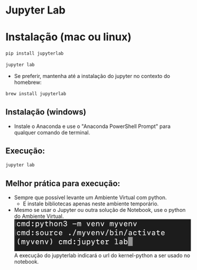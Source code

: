 # Jupyter Lab

# Instalação (mac ou linux)
```bash  
pip install jupyterlab
```  
```bash  
jupyter lab
```  
- Se preferir, mantenha até a instalação do jupyter no contexto do homebrew:
```bash  
brew install jupyterlab
```  

## Instalação (windows)
- Instale o Anaconda e use o "Anaconda PowerShell Prompt" para qualquer comando de terminal.

## Execução:
```bash  
jupyter lab
```

## Melhor prática para execução:
- Sempre que possível levante um Ambiente Virtual com python.
  - E instale bibliotecas apenas neste ambiente temporário.
- Mesmo se usar o Jupyter ou outra solução de Notebook, use o python do Ambiente Virtual.
  ![](./img/melhor-pratica.png)
  A execução do jupyterlab indicará o url do kernel-python a ser usado no notebook.